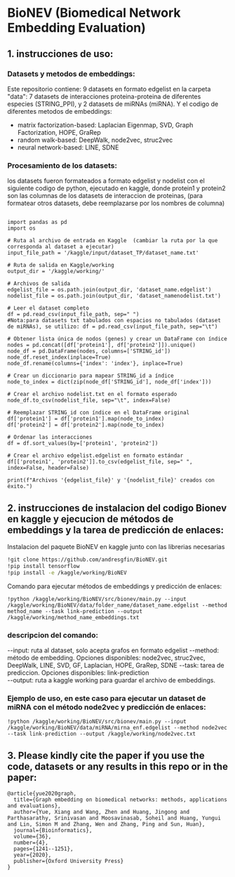 
# BioNEV (Biomedical Network Embedding Evaluation)


## 1. instrucciones de uso:
### Datasets y metodos de embeddings:

Este repositorio contiene: 9 datasets en formato edgelist en la carpeta "data": 7 datasets de interacciones proteina-proteina de diferentes especies (STRING_PPI), y 2 datasets de miRNAs (miRNA). Y el codigo de diferentes metodos de embeddings:

- matrix factorization-based: Laplacian Eigenmap, SVD, Graph Factorization, HOPE, GraRep
- random walk-based: DeepWalk, node2vec, struc2vec
- neural network-based: LINE, SDNE


### Procesamiento de los datasets:

los datasets fueron formateados a formato edgelist y nodelist con el siguiente codigo de python, ejecutado en kaggle, donde protein1 y protein2 son las columnas de los datasets de interaccion de proteinas, (para formatear otros datasets, debe reemplazarse por los nombres de columna)

```

import pandas as pd
import os

# Ruta al archivo de entrada en Kaggle  (cambiar la ruta por la que corresponda al dataset a ejecutar)
input_file_path = '/kaggle/input/dataset_TP/dataset_name.txt'

# Ruta de salida en Kaggle/working
output_dir = '/kaggle/working/'

# Archivos de salida
edgelist_file = os.path.join(output_dir, 'dataset_name.edgelist')
nodelist_file = os.path.join(output_dir, 'dataset_namenodelist.txt')

# Leer el dataset completo
df = pd.read_csv(input_file_path, sep=" ")
#Nota:para datasets txt tabulados con espacios no tabulados (dataset de miRNAs), se utilizo: df = pd.read_csv(input_file_path, sep="\t")

# Obtener lista única de nodos (genes) y crear un DataFrame con índice
nodes = pd.concat([df['protein1'], df['protein2']]).unique()
node_df = pd.DataFrame(nodes, columns=['STRING_id'])
node_df.reset_index(inplace=True)
node_df.rename(columns={'index': 'index'}, inplace=True)

# Crear un diccionario para mapear STRING_id a índice
node_to_index = dict(zip(node_df['STRING_id'], node_df['index']))

# Crear el archivo nodelist.txt en el formato esperado
node_df.to_csv(nodelist_file, sep="\t", index=False)

# Reemplazar STRING_id con índice en el DataFrame original
df['protein1'] = df['protein1'].map(node_to_index)
df['protein2'] = df['protein2'].map(node_to_index)

# Ordenar las interacciones 
df = df.sort_values(by=['protein1', 'protein2'])

# Crear el archivo edgelist.edgelist en formato estándar
df[['protein1', 'protein2']].to_csv(edgelist_file, sep=" ", index=False, header=False)

print(f"Archivos '{edgelist_file}' y '{nodelist_file}' creados con éxito.")

```


## 2. instrucciones de instalacion del codigo Bionev en kaggle y ejecucion de métodos de embeddings y la tarea de predicción de enlaces:

Instalacion del paquete BioNEV en kaggle junto con las librerias necesarias

```bash
!git clone https://github.com/andresgfin/BioNEV.git
!pip install tensorflow
!pip install -e /kaggle/working/BioNEV
```

Comando para ejecutar métodos de embeddings y predicción de enlaces:

```
!python /kaggle/working/BioNEV/src/bionev/main.py --input /kaggle/working/BioNEV/data/folder_name/dataset_name.edgelist --method method_name --task link-prediction --output /kaggle/working/method_name_embeddings.txt

```
### descripcion del comando: 
--input:  ruta al dataset, solo acepta grafos en formato edgelist
--method: método de embedding. Opciones disponibles: node2vec, struc2vec, DeepWalk, LINE, SVD, GF, Laplacian, HOPE, GraRep, SDNE
--task: tarea de prediccion. Opciones disponibles: link-prediction  
--output: ruta a kaggle working para guardar el archivo de embeddings. 

### Ejemplo de uso, en este caso para ejecutar un dataset de miRNA con el método node2vec y predicción de enlaces:

```
!python /kaggle/working/BioNEV/src/bionev/main.py --input /kaggle/working/BioNEV/data/miRNA/mirna_enf.edgelist --method node2vec --task link-prediction --output /kaggle/working/node2vec.txt

```

## 3. Please kindly cite the paper if you use the code, datasets or any results in this repo or in the paper:

```
@article{yue2020graph,
  title={Graph embedding on biomedical networks: methods, applications and evaluations},
  author={Yue, Xiang and Wang, Zhen and Huang, Jingong and Parthasarathy, Srinivasan and Moosavinasab, Soheil and Huang, Yungui and Lin, Simon M and Zhang, Wen and Zhang, Ping and Sun, Huan},
  journal={Bioinformatics},
  volume={36},
  number={4},
  pages={1241--1251},
  year={2020},
  publisher={Oxford University Press}
}
```


